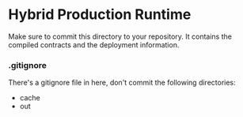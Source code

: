 # Hybrid Production Runtime

Make sure to commit this directory to your repository. It contains
the compiled contracts and the deployment information.

### .gitignore

There's a gitignore file in here, don't commit the following directories:

- cache
- out
